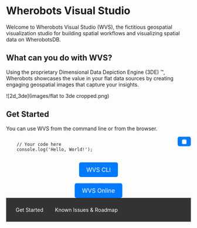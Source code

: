 # Wherobots Visual Studio

Welcome to Wherobots Visual Studio (WVS), the fictitious geospatial visualization studio for building spatial workflows
and visualizing spatial data on WherobotsDB.

## What can you do with WVS?

Using the proprietary Dimensional Data Depiction Engine (3DE) ™️, Wherobots showcases the value in your flat data sources by creating engaging geospatial images that capture your insights.

![2d_3de](images/flat to 3de cropped.png)

## Get Started

You can use WVS from the command line or from the browser.

<div style="position: relative;">
  <pre><code id="code-sample">
    // Your code here
    console.log('Hello, World!');
  </code></pre>
  <button onclick="copyToClipboard()" style="position: absolute; top: 0; right: 0; padding: 5px 10px; background-color: #007bff; color: white; border: none; border-radius: 5px; cursor: pointer;">
    <svg xmlns="http://www.w3.org/2000/svg" width="16" height="16" fill="currentColor" class="bi bi-clipboard" viewBox="0 0 16 16">
      <path d="M10 1.5H6a.5.5 0 0 0-.5.5v1H4a2 2 0 0 0-2 2v8a2 2 0 0 0 2 2h8a2 2 0 0 0 2-2V5a2 2 0 0 0-2-2h-1.5v-1a.5.5 0 0 0-.5-.5zM6 2h4v1H6V2z"/>
      <path d="M4.5 3h7a1 1 0 0 1 1 1v8a1 1 0 0 1-1 1h-7a1 1 0 0 1-1-1V4a1 1 0 0 1 1-1z"/>
    </svg>
  </button>
</div>

<script>
  function copyToClipboard() {
    const code = document.getElementById('code-sample').innerText;
    navigator.clipboard.writeText(code).then(() => {
      alert('Code copied to clipboard!');
    }, (err) => {
      console.error('Failed to copy: ', err);
    });
  }
</script>


<div style="text-align: center;">
  <a href="https://example.com" class="button" style="display: inline-block; padding: 10px 20px; font-size: 16px; color: white; background-color: #007bff; border-radius: 5px; text-decoration: none; on-click: copyToClipboard;">WVS CLI</a>
</div>
<br>
<div style="text-align: center;">
  <a href="https://example.com" class="button" style="display: inline-block; padding: 10px 20px; font-size: 16px; color: white; background-color: #007bff; border-radius: 5px; text-decoration: none;">WVS Online</a>
</div>

<nav style="background-color: #333; padding: 10px;">
  <ul style="list-style-type: none; margin: 0; padding: 0; overflow: hidden;">
    <li style="float: left;"><a href="/" style="display: block; color: white; text-align: center; padding: 14px 16px; text-decoration: none; transition: background-color 0.3s;">Get Started</a></li>
    <li style="float: left;"><a href="/about" style="display: block; color: white; text-align: center; padding: 14px 16px; text-decoration: none; transition: background-color 0.3s;">Known Issues & Roadmap</a></li>
  </ul>
</nav>
<div style="padding: 20px;">
</div>
<style>
  nav ul li a:hover {
    background-color: #575757;
  }
</style>
<div style="padding: 20px;">
</div>
